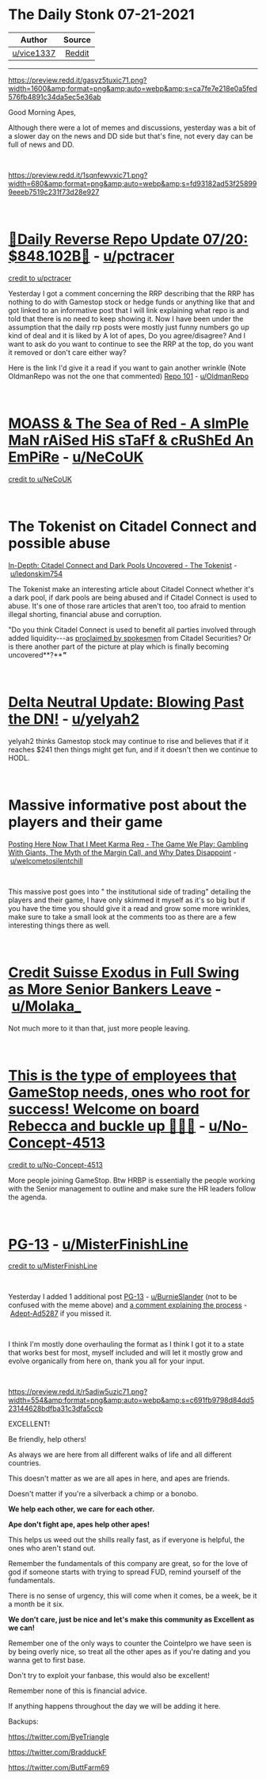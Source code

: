 # The Daily Stonk 07-21-2021

| Author      | Source | 
|  :----:     |    :----:   |        
| [u/vice1337](https://www.reddit.com/user/vice1337) | [Reddit](https://www.removeddit.com/r/Superstonk/comments/oom1q8/the_daily_stonk_07212021/) |

---

<https://preview.redd.it/gasvz5tuxic71.png?width=1600&amp;format=png&amp;auto=webp&amp;s=ca7fe7e218e0a5fed576fb4891c34da5ec5e36ab>

Good Morning Apes,

Although there were a lot of memes and discussions, yesterday was a bit of a slower day on the news and DD side but that's fine, not every day can be full of news and DD.

&#x200B;

<https://preview.redd.it/1sqnfewvxic71.png?width=680&amp;format=png&amp;auto=webp&amp;s=fd93182ad53f258999eeeb7519c231f73d28e927>

&#x200B;

[🔴Daily Reverse Repo Update 07/20: $848.102B🔴](https://www.reddit.com/r/Superstonk/comments/oo6i49/daily_reverse_repo_update_0720_848102b/) - [u/pctracer](https://www.reddit.com/user/pctracer/)
===================================================================================================================================================================================================

[credit to u/pctracer](https://preview.redd.it/3kgcf716zic71.png?width=700&amp;format=png&amp;auto=webp&amp;s=2d438c55d96a8a1731e543c2f05780841b56b5fe)

Yesterday I got a comment concerning the RRP describing that the RRP has nothing to do with Gamestop stock or hedge funds or anything like that and got linked to an informative post that I will link explaining what repo is and told that there is no need to keep showing it. Now I have been under the assumption that the daily rrp posts were mostly just funny numbers go up kind of deal and it is liked by A lot of apes, Do you agree/disagree? And I want to ask do you want to continue to see the RRP at the top, do you want it removed or don't care either way?

Here is the link I'd give it a read if you want to gain another wrinkle (Note OldmanRepo was not the one that commented) [Repo 101](https://www.reddit.com/r/Superstonk/comments/olugxx/repo_101/) - [u/OldmanRepo](https://www.reddit.com/user/OldmanRepo/)

&#x200B;

[MOASS & The Sea of Red - A sImPle MaN rAiSed HiS sTaFf & cRuShEd An EmPiRe](https://www.reddit.com/r/Superstonk/comments/onyo1u/moass_the_sea_of_red_a_simple_man_raised_his/) - [u/NeCoUK](https://www.reddit.com/user/NeCoUK/)
=================================================================================================================================================================================================================================

[credit to u/NeCoUK](https://preview.redd.it/w0gdkvzi4jc71.png?width=960&amp;format=png&amp;auto=webp&amp;s=d8a96e1b9bf867a4211e0a82b54ffb238a1103bc)

&#x200B;

The Tokenist on Citadel Connect and possible abuse
==================================================

[In-Depth: Citadel Connect and Dark Pools Uncovered - The Tokenist](https://www.reddit.com/r/Superstonk/comments/onzbix/indepth_citadel_connect_and_dark_pools_uncovered/) - [u/ledonskim754](https://www.reddit.com/user/ledonskim754/)

The Tokenist make an interesting article about Citadel Connect whether it's a dark pool, if dark pools are being abused and if Citadel Connect is used to abuse. It's one of those rare articles that aren't too, too afraid to mention illegal shorting, financial abuse and corruption.

"Do you think Citadel Connect is used to benefit all parties involved through added liquidity---as [proclaimed by spokesmen](https://www.reuters.com/article/citadel-darkpool-idUSL2N0LQ17H20140221) from Citadel Securities? Or is there another part of the picture at play which is finally becoming uncovered**?*****"***

&#x200B;

[Delta Neutral Update: Blowing Past the DN!](https://www.reddit.com/r/Superstonk/comments/ooc25b/delta_neutral_update_blowing_past_the_dn/) - [u/yelyah2](https://www.reddit.com/user/yelyah2/)
===============================================================================================================================================================================================

yelyah2 thinks Gamestop stock may continue to rise and believes that if it reaches $241 then things might get fun, and if it doesn't then we continue to HODL.

&#x200B;

Massive informative post about the players and their game
=========================================================

[Posting Here Now That I Meet Karma Req - The Game We Play: Gambling With Giants, The Myth of the Margin Call, and Why Dates Disappoint](https://www.reddit.com/r/Superstonk/comments/ooab8t/posting_here_now_that_i_meet_karma_req_the_game/) - [u/welcometosilentchill](https://www.reddit.com/user/welcometosilentchill/)

&#x200B;

This massive post goes into " the institutional side of trading" detailing the players and their game, I have only skimmed it myself as it's so big but if you have the time you should give it a read and grow some more wrinkles, make sure to take a small look at the comments too as there are a few interesting things there as well.

&#x200B;

[Credit Suisse Exodus in Full Swing as More Senior Bankers Leave](https://www.reddit.com/r/Superstonk/comments/ooh9wj/credit_suisse_exodus_in_full_swing_as_more_senior/) - [u/Molaka_](https://www.reddit.com/user/Molaka_/)
=============================================================================================================================================================================================================================

Not much more to it than that, just more people leaving.

&#x200B;

[This is the type of employees that GameStop needs, ones who root for success! Welcome on board Rebecca and buckle up 🦍🚀💎](https://www.reddit.com/r/Superstonk/comments/ony40k/this_is_the_type_of_employees_that_gamestop_needs/) - [u/No-Concept-4513](https://www.reddit.com/user/No-Concept-4513/)
=========================================================================================================================================================================================================================================================================================================

[credit to u/No-Concept-4513](https://preview.redd.it/qt35tgk13jc71.png?width=743&amp;format=png&amp;auto=webp&amp;s=a318b0b71b765985dbcfb58325f6400c14544336)

More people joining GameStop. Btw HRBP is essentially the people working with the Senior management to outline and make sure the HR leaders follow the agenda.

&#x200B;

[PG-13](https://www.reddit.com/r/Superstonk/comments/onx16l/pg13/) - [u/MisterFinishLine](https://www.reddit.com/user/MisterFinishLine/)
========================================================================================================================================

[credit to u/MisterFinishLine](https://preview.redd.it/c5xr3lj85jc71.png?width=960&amp;format=png&amp;auto=webp&amp;s=5e6c653d200e7e612513ea71b7168e8b54484cec)

&#x200B;

Yesterday I added 1 additional post [PG-13](https://www.reddit.com/r/Superstonk/comments/onw3ie/pg13/) - [u/BurnieSlander](https://www.reddit.com/user/BurnieSlander/) (not to be confused with the meme above) and [a comment explaining the process](https://www.reddit.com/r/Superstonk/comments/onw3ie/pg13/h5uq91q?utm_source=share&amp;utm_medium=web2x&amp;context=3) - [Adept-Ad5287](https://www.reddit.com/user/Adept-Ad5287/) if you missed it.

&#x200B;

I think I'm mostly done overhauling the format as I think I got it to a state that works best for most, myself included and will let it mostly grow and evolve organically from here on, thank you all for your input.

&#x200B;

<https://preview.redd.it/r5adiw5uzic71.png?width=554&amp;format=png&amp;auto=webp&amp;s=c691fb9798d84dd523144628bdfba31c3dfa5ccb>

EXCELLENT!

Be friendly, help others!

As always we are here from all different walks of life and all different countries.

This doesn't matter as we are all apes in here, and apes are friends.

Doesn't matter if you're a silverback a chimp or a bonobo.

**We help each other, we care for each other.**

**Ape don't fight ape, apes help other apes!**

This helps us weed out the shills really fast, as if everyone is helpful, the ones who aren't stand out.

Remember the fundamentals of this company are great, so for the love of god if someone starts with trying to spread FUD, remind yourself of the fundamentals.

There is no sense of urgency, this will come when it comes, be a week, be it a month be it six.

**We don't care, just be nice and let's make this community as Excellent as we can!**

Remember one of the only ways to counter the Cointelpro we have seen is by being overly nice, so treat all the other apes as if you're dating and you wanna get to first base.

Don't try to exploit your fanbase, this would also be excellent!

Remember none of this is financial advice.

If anything happens throughout the day we will be adding it here.

Backups:

<https://twitter.com/ByeTriangle>

<https://twitter.com/BradduckF>

<https://twitter.com/ButtFarm69>
